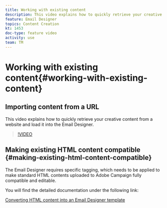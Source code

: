 ```yaml
---
title: Working with existing content
description: This video explains how to quickly retrieve your creative content from a website and load it into the Email Designer.
feature: Email Designer 
topics: Content Creation
kt: 1453
doc-type: feature video
activity: use
team: TM
---
```


# Working with existing content{#working-with-existing-content}

## Importing content from a URL

This video explains how to quickly retrieve your creative content from a website and load it into the Email Designer.

>[!VIDEO](https://video.tv.adobe.com/v/25926?quality=12)

## Making existing HTML content compatible {#making-existing-html-content-compatible}

The Email Designer requires specific tagging, which needs to be applied to make standard HTML contents uploaded to Adobe Campaign fully compatible and editable.

You will find the detailed documentation under the following link:

[Converting HTML content into an Email Designer template](https://docs.adobe.com/content/help/en/campaign-standard/using/designing-content/building-email-content/using-existing-content.html#converting-an-html-content)
